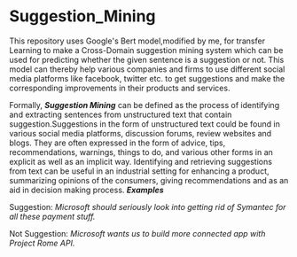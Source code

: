 # Suggestion_Mining

This repository uses Google's Bert model,modified by me, for transfer Learning to make a Cross-Domain suggestion mining system which can be used for predicting whether the given sentence is a suggestion or not. This model can thereby help various companies and firms to use different social media platforms like facebook, twitter etc. to get suggestions and make the corresponding improvements in their products and services.

Formally, ***Suggestion Mining*** can be defined as the process of identifying and extracting sentences from unstructured text that contain suggestion.Suggestions in the form of unstructured text could be found in various social media platforms, discussion forums, review websites and blogs. They are often expressed in the form of advice, tips, recommendations, warnings, things to do, and various other forms in an explicit as well as an implicit way. Identifying and retrieving suggestions from text can be useful in an industrial setting for enhancing a product, summarizing opinions of the consumers, giving recommendations and as an aid in decision making process.
***Examples*** 

Suggestion: *Microsoft should seriously look into getting rid of Symantec for all these payment stuff.*

Not Suggestion: *Microsoft wants us to build more connected app with Project Rome API.*
